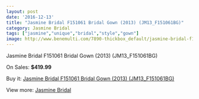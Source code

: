 ```yaml
---
layout: post
date: '2016-12-13'
title: "Jasmine Bridal F151061 Bridal Gown (2013) (JM13_F151061BG)"
category: Jasmine Bridal
tags: ["jasmine","unique","bridal","style","gown"]
image: http://www.benemulti.com/7890-thickbox_default/jasmine-bridal-f151061-bridal-gown-2013-jm13f151061bg.jpg
---
```

Jasmine Bridal F151061 Bridal Gown (2013) (JM13_F151061BG)

On Sales: **$419.99**
<a href="https://www.benemulti.com/en/jasmine-bridal/3014-jasmine-bridal-f151061-bridal-gown-2013-jm13f151061bg.html"><amp-img layout="responsive" width="600" height="600" src="//www.benemulti.com/7890-thickbox_default/jasmine-bridal-f151061-bridal-gown-2013-jm13f151061bg.jpg" alt="Jasmine Bridal F151061 Bridal Gown (2013) (JM13_F151061BG) 0" /></a>
<a href="https://www.benemulti.com/en/jasmine-bridal/3014-jasmine-bridal-f151061-bridal-gown-2013-jm13f151061bg.html"><amp-img layout="responsive" width="600" height="600" src="//www.benemulti.com/7892-thickbox_default/jasmine-bridal-f151061-bridal-gown-2013-jm13f151061bg.jpg" alt="Jasmine Bridal F151061 Bridal Gown (2013) (JM13_F151061BG) 1" /></a>
<a href="https://www.benemulti.com/en/jasmine-bridal/3014-jasmine-bridal-f151061-bridal-gown-2013-jm13f151061bg.html"><amp-img layout="responsive" width="600" height="600" src="//www.benemulti.com/7891-thickbox_default/jasmine-bridal-f151061-bridal-gown-2013-jm13f151061bg.jpg" alt="Jasmine Bridal F151061 Bridal Gown (2013) (JM13_F151061BG) 2" /></a>

Buy it: [Jasmine Bridal F151061 Bridal Gown (2013) (JM13_F151061BG)](https://www.benemulti.com/en/jasmine-bridal/3014-jasmine-bridal-f151061-bridal-gown-2013-jm13f151061bg.html "Jasmine Bridal F151061 Bridal Gown (2013) (JM13_F151061BG)")

View more: [Jasmine Bridal](https://www.benemulti.com/en/32-jasmine-bridal "Jasmine Bridal")